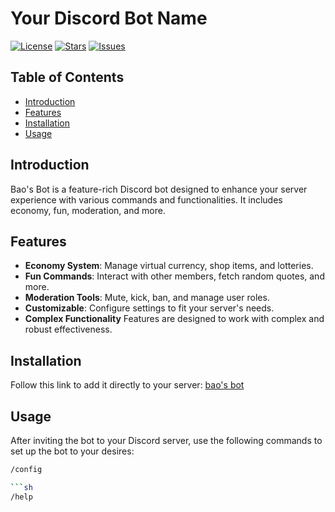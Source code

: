 # Your Discord Bot Name

[![License](https://img.shields.io/github/license/jamie1030games/baosbot.svg)](LICENSE)
[![Stars](https://img.shields.io/github/stars/your-username/your-repo.svg)](https://github.com/jamie1030games/baosbot/stargazers)
[![Issues](https://img.shields.io/github/issues/your-username/your-repo.svg)](https://github.com/jamie1030games/baosbot/issues)

## Table of Contents
- [Introduction](#introduction)
- [Features](#features)
- [Installation](#installation)
- [Usage](#usage)

## Introduction
Bao's Bot is a feature-rich Discord bot designed to enhance your server experience with various commands and functionalities. It includes economy, fun, moderation, and more.

## Features
- **Economy System**: Manage virtual currency, shop items, and lotteries.
- **Fun Commands**: Interact with other members, fetch random quotes, and more.
- **Moderation Tools**: Mute, kick, ban, and manage user roles.
- **Customizable**: Configure settings to fit your server's needs.
- **Complex Functionality** Features are designed to work with complex and robust effectiveness.

## Installation
Follow this link to add it directly to your server: [bao's bot](https://discord.com/oauth2/authorize?client_id=1265503838295818270&permissions=8)

## Usage
After inviting the bot to your Discord server, use the following commands to set up the bot to your desires:
```sh
/config

```sh
/help
